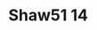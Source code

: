 <a name="material" />

# Shaw51 14
<script type="application/ld+json">
  {
    "@context": "https://schema.org/",
    "@type": "ChemicalSubstance",
    "http://purl.org/dc/terms/conformsTo":
      {
        "@type": "CreativeWork",
        "@id": "https://bioschemas.org/profiles/ChemicalSubstance/0.4-RELEASE/"
      },
    "@id": "https://egonw.github.io/nanowiki/nanowiki44.html#material",
    "name": "Shaw51 14",
    "sameAs": "http://127.0.0.1/mediawiki/index.php/Special:URIResolver/Shaw51_14"
  }
</script>

